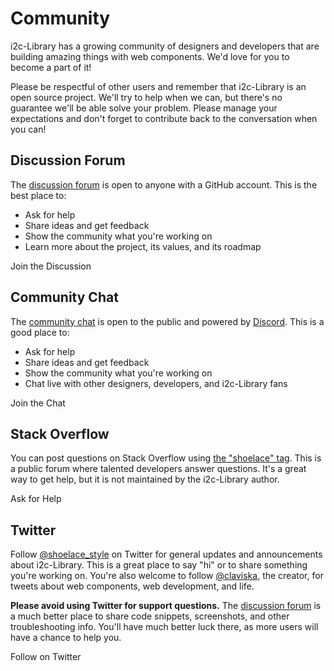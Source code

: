 # Community

i2c-Library has a growing community of designers and developers that are building amazing things with web components. We'd love for you to become a part of it!

Please be respectful of other users and remember that i2c-Library is an open source project. We'll try to help when we can, but there's no guarantee we'll be able solve your problem. Please manage your expectations and don't forget to contribute back to the conversation when you can!

## Discussion Forum

The [discussion forum](https://github.com/shoelace-style/shoelace/discussions) is open to anyone with a GitHub account. This is the best place to:

- Ask for help
- Share ideas and get feedback
- Show the community what you're working on
- Learn more about the project, its values, and its roadmap

<i2c-button variant="primary" href="https://github.com/shoelace-style/shoelace/discussions" target="_blank">
  <i2c-icon name="github" slot="prefix"></i2c-icon>
  Join the Discussion
</i2c-button>

## Community Chat

The [community chat](https://discord.gg/mg8f26C) is open to the public and powered by [Discord](https://discord.com/). This is a good place to:

- Ask for help
- Share ideas and get feedback
- Show the community what you're working on
- Chat live with other designers, developers, and i2c-Library fans

<i2c-button variant="primary" href="https://discord.gg/mg8f26C" target="_blank">
  <i2c-icon name="discord" slot="prefix"></i2c-icon>
  Join the Chat
</i2c-button>

## Stack Overflow

You can post questions on Stack Overflow using [the "shoelace" tag](https://stackoverflow.com/questions/tagged/shoelace). This is a public forum where talented developers answer questions. It's a great way to get help, but it is not maintained by the i2c-Library author.

<i2c-button variant="primary" href="https://stackoverflow.com/questions/ask?tags=shoelace" target="_blank">
  <i2c-icon name="stack-overflow" slot="prefix"></i2c-icon>
  Ask for Help
</i2c-button>

## Twitter

Follow [@shoelace_style](https://twitter.com/shoelace_style) on Twitter for general updates and announcements about i2c-Library. This is a great place to say "hi" or to share something you're working on. You're also welcome to follow [@claviska](https://twitter.com/claviska), the creator, for tweets about web components, web development, and life.

**Please avoid using Twitter for support questions.** The [discussion forum](https://github.com/shoelace-style/shoelace/discussions) is a much better place to share code snippets, screenshots, and other troubleshooting info. You'll have much better luck there, as more users will have a chance to help you.

<i2c-button variant="primary" href="https://twitter.com/shoelace_style" target="_blank">
  <i2c-icon name="twitter" slot="prefix"></i2c-icon>
  Follow on Twitter
</i2c-button>
